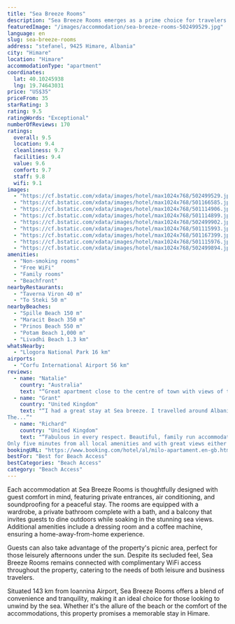 ```yaml
---
title: "Sea Breeze Rooms"
description: "Sea Breeze Rooms emerges as a prime choice for travelers seeking a serene beachfront escape in Himare, boasting an impressive proximity to the pristine shores of Spille Beach, Maracit Beach, and Prinos Beach."
featuredImage: "/images/accommodation/sea-breeze-rooms-502499529.jpg"
language: en
slug: sea-breeze-rooms
address: "stefanel, 9425 Himare, Albania"
city: "Himare"
location: "Himare"
accommodationType: "apartment"
coordinates:
  lat: 40.10245938
  lng: 19.74643031
price: "US$35"
priceFrom: 35
starRating: 3
rating: 9.5
ratingWords: "Exceptional"
numberOfReviews: 170
ratings:
  overall: 9.5
  location: 9.4
  cleanliness: 9.7
  facilities: 9.4
  value: 9.6
  comfort: 9.7
  staff: 9.8
  wifi: 9.1
images:
  - "https://cf.bstatic.com/xdata/images/hotel/max1024x768/502499529.jpg?k=23b35d01d1c649bb0f6da817f349e3fee26fea0feb7a1df5b4fcede22e33ce4f&o=&hp=1"
  - "https://cf.bstatic.com/xdata/images/hotel/max1024x768/501166585.jpg?k=3825d8f4cdd305e18ec315ea50a16c134e8725b3ec703074593454ea2c471028&o=&hp=1"
  - "https://cf.bstatic.com/xdata/images/hotel/max1024x768/501114906.jpg?k=5eafb19931c6a03751d1e73e27ffc565dd0cfdc4ddf84e8b8779e78576dec24a&o=&hp=1"
  - "https://cf.bstatic.com/xdata/images/hotel/max1024x768/501114899.jpg?k=ae0c5885ef8a036dad9f6a31e2ed7111c3bd2298d733a4924717d76d4a3c24b9&o=&hp=1"
  - "https://cf.bstatic.com/xdata/images/hotel/max1024x768/502499902.jpg?k=118ae0527097d8ac19afc4b8219b5eeca22fbb82c9e598b66ff18b6bf80f005b&o=&hp=1"
  - "https://cf.bstatic.com/xdata/images/hotel/max1024x768/501115993.jpg?k=ff010b91383eaead12f72022f4fc9a7f67f620c26b545ecb81efe97df4e49649&o=&hp=1"
  - "https://cf.bstatic.com/xdata/images/hotel/max1024x768/501167399.jpg?k=f7b511b210dffb6c82463f8cbc11f642c2b78070ca2847c61588d2dbc73a3d1b&o=&hp=1"
  - "https://cf.bstatic.com/xdata/images/hotel/max1024x768/501115976.jpg?k=ab3beb70eccae86565a5be957db7e9bf6b8da88289f0cb1102e1c09bad148f4d&o=&hp=1"
  - "https://cf.bstatic.com/xdata/images/hotel/max1024x768/502499894.jpg?k=f6ae6e5841c85c0dc888846d2c2734dbec96f16ed8e602f2a709c619360aaad7&o=&hp=1"
amenities:
  - "Non-smoking rooms"
  - "Free WiFi"
  - "Family rooms"
  - "Beachfront"
nearbyRestaurants:
  - "Taverna Viron 40 m"
  - "To Steki 50 m"
nearbyBeaches:
  - "Spille Beach 150 m"
  - "Maracit Beach 350 m"
  - "Prinos Beach 550 m"
  - "Potam Beach 1,000 m"
  - "Livadhi Beach 1.3 km"
whatsNearby:
  - "Llogora National Park 16 km"
airports:
  - "Corfu International Airport 56 km"
reviews:
  - name: "Natalie"
    country: "Australia"
    text: "“Great apartment close to the centre of town with views of the city, garden below and sea. Yes, you have to climb a couple of stairs to reach the apartment (that's how you get the views!) but it is still a very convenient quiet location with a...”"
  - name: "Grant"
    country: "United Kingdom"
    text: "“I had a great stay at Sea breeze. I travelled around Albania for 2 weeks and it was my favourite place I stayed in. LLambro met me at the property and gave me some great information on the places to go and visit and restaurants to eat in
The...”"
  - name: "Richard"
    country: "United Kingdom"
    text: "“Fabulous in every respect. Beautiful, family run accommodation with lovely garden. Spotlessly clean and great facilities. Very helpful and hospitable family.
Only five minutes from all local amenities and with great views either side. Will...”"
bookingURL: "https://www.booking.com/hotel/al/milo-apartament.en-gb.html?aid=8035640"
bestFor: "Best for Beach Access"
bestCategories: "Beach Access"
category: "Beach Access"
---
```


Each accommodation at Sea Breeze Rooms is thoughtfully designed with guest comfort in mind, featuring private entrances, air conditioning, and soundproofing for a peaceful stay. The rooms are equipped with a wardrobe, a private bathroom complete with a bath, and a balcony that invites guests to dine outdoors while soaking in the stunning sea views. Additional amenities include a dressing room and a coffee machine, ensuring a home-away-from-home experience.

Guests can also take advantage of the property's picnic area, perfect for those leisurely afternoons under the sun. Despite its secluded feel, Sea Breeze Rooms remains connected with complimentary WiFi access throughout the property, catering to the needs of both leisure and business travelers.

Situated 143 km from Ioannina Airport, Sea Breeze Rooms offers a blend of convenience and tranquility, making it an ideal choice for those looking to unwind by the sea. Whether it's the allure of the beach or the comfort of the accommodations, this property promises a memorable stay in Himare.
